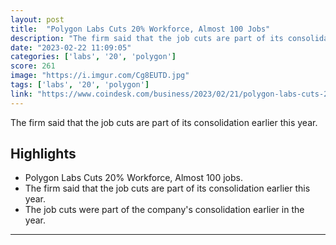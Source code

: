 ```yaml
---
layout: post
title:  "Polygon Labs Cuts 20% Workforce, Almost 100 Jobs"
description: "The firm said that the job cuts are part of its consolidation earlier this year."
date: "2023-02-22 11:09:05"
categories: ['labs', '20', 'polygon']
score: 261
image: "https://i.imgur.com/Cg8EUTD.jpg"
tags: ['labs', '20', 'polygon']
link: "https://www.coindesk.com/business/2023/02/21/polygon-labs-cuts-20-workforce-almost-100-jobs/?utm_campaign=coindesk_main&amp;utm_medium=social&amp;utm_source=twitter&amp;utm_term=organic&amp;utm_content=editorial"
---
```


The firm said that the job cuts are part of its consolidation earlier this year.

## Highlights

- Polygon Labs Cuts 20% Workforce, Almost 100 jobs.
- The firm said that the job cuts are part of its consolidation earlier this year.
- The job cuts were part of the company's consolidation earlier in the year.

---
